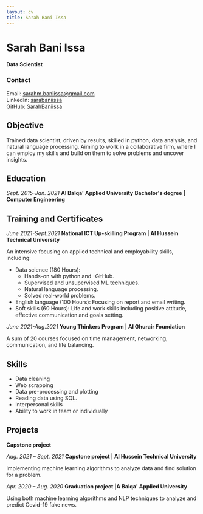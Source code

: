 ```yaml
---
layout: cv
title: Sarah Bani Issa
---
```

# Sarah Bani Issa
**Data Scientist**
### Contact 
Email: [sarahm.baniissa@gmail.com](sarahm.baniissa@gmail.com "email") \
LinkedIn: [sarabaniissa](https://www.linkedin.com/in/sarabaniissa/ "linkedIn") \
GitHub: [SarahBaniissa](https://github.com/SarahBaniissa "GitHub")


## Objective

Trained data scientist, driven by results, skilled in python, data analysis, and natural language processing. Aiming to work in a collaborative firm, where I can employ my skills and build on them to solve problems and uncover insights.


## Education

*Sept. 2015-Jan. 2021*
**Al Balqa' Applied University**
**Bachelor's degree | Computer Engineering**

## Training and Certificates

*June 2021-Sept.2021* 
**National ICT Up-skilling Program | Al Hussein Technical University**

An intensive focusing on applied technical and employability skills, including: 
   * Data science (180 Hours): 
        * Hands-on with python and -GitHub. 
        * Supervised and unsupervised ML techniques. 
        * Natural language processing. 
        * Solved real-world problems. 
   * English language (100 Hours): Focusing on report and email writing. 
   * Soft skills (60 Hours): Life and work skills including positive attitude, effective communication and goals setting. 


*June 2021-Aug.2021*
**Young Thinkers Program | Al Ghurair Foundation**

A sum of 20 courses focused on time management, networking,
communication, and life balancing.


## Skills
* Data cleaning
* Web scrapping
* Data pre-processing and plotting
* Reading data using SQL.
* Interpersonal skills
* Ability to work in team or
individually

## Projects
**Capstone project**

*Aug. 2021 – Sept. 2021*  **Capstone project | Al Hussein Technical University** 

Implementing machine learning algorithms
to analyze data and find solution for a problem.

*Apr. 2020 – Aug. 2020*  **Graduation project |A Balqa' Applied University**

Using both machine learning algorithms and NLP techniques to analyze and predict Covid-19 fake news.


<!-- ### Footer

Last updated: May 2013 -->


